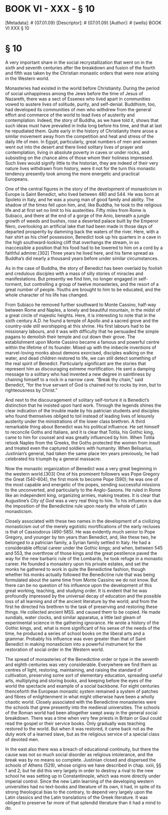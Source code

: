 # BOOK VI - XXX - § 10
[Metadata]: # {07.01.09}
[Descriptor]: # {07.01.09}
[Author]: # {wells}
BOOK VI
XXX
§ 10
# § 10
A very important share in the social recrystallization that went on in the
sixth and seventh centuries after the breakdown and fusion of the fourth and
fifth was taken by the Christian monastic orders that were now arising in the
Western world.

Monasteries had existed in the world before Christianity. During the period of
social unhappiness among the Jews before the time of Jesus of Nazareth, there
was a sect of Essenes who lived apart in communities vowed to austere lives of
solitude, purity, and self-denial. Buddhism, too, had developed its communities
of men who withdrew from the general effort and commerce of the world to lead
lives of austerity and contemplation. Indeed, the story of Buddha, as we have
told it, shows that such ideas must have prevailed in India long before his
time, and that at last he repudiated them. Quite early in the history of
Christianity there arose a similar movement away from the competition and heat
and stress of the daily life of men. In Egypt, particularly, great numbers of
men and women went out into the desert and there lived solitary lives of prayer
and contemplation, living in absolute poverty in caves or under rocks, and
subsisting on the chance alms of those whom their holiness impressed. Such
lives would signify little to the historian, they are indeed of their very
nature lives withdrawn from history, were it not for the turn this monastic
tendency presently took among the more energetic and practical Europeans.

One of the central figures in the story of the development of monasticism in
Europe is Saint Benedict, who lived between 480 and 544. He was born at Spoleto
in Italy, and he was a young man of good family and ability. The shadow of the
times fell upon him, and, like Buddha, he took to the religious life and at
first set no limit to his austerities. Fifty miles from Rome is Subiaco, and
there at the end of a gorge of the Anio, beneath a jungle growth of weeds and
bushes, rose a deserted palace built by the Emperor Nero, overlooking an
artificial lake that had been made in those days of departed prosperity by
damming back the waters of the river. Here, with a hair shirt as his chief
possession, Benedict took up his quarters in a cave in the high
southward-looking cliff that overhangs the stream, in so inaccessible a
position that his food had to be lowered to him on a cord by a faithful
admirer.[302] Three years he lived here, and his fame spread as Buddha’s did
nearly a thousand years before under similar circumstances.

As in the case of Buddha, the story of Benedict has been overlaid by foolish
and credulous disciples with a mass of silly stories of miracles and
manifestations. But presently we find him, no longer engaged in self-torment,
but controlling a group of twelve monasteries, and the resort of a great number
of people. Youths are brought to him to be educated, and the whole character of
his life has changed.

From Subiaco he removed further southward to Monte Cassino, half-way between
Rome and Naples, a lonely and beautiful mountain, in the midst of a great
circle of majestic heights. Here, it is interesting to note that in the sixth
century A.D. he found a temple of Apollo and a sacred grove and the
country-side still worshipping at this shrine. His first labours had to be
missionary labours, and it was with difficulty that he persuaded the simple
pagans to demolish their temple and cut down their grove. The establishment
upon Monte Cassino became a famous and powerful centre within the lifetime of
its founder. Mixed up with the imbecile inventions of marvel-loving monks about
demons exorcised, disciples walking on the water, and dead children restored to
life, we can still detect something of the real spirit of Benedict.
Particularly significant are the stories that represent him as discouraging
extreme mortification. He sent a damping message to a solitary who had invented
a new degree in saintliness by chaining himself to a rock in a narrow cave.
“Break thy chain,” said Benedict, “for the true servant of God is chained not
to rocks by iron, but to righteousness by Christ.”

And next to the discouragement of solitary self-torture it is Benedict’s
distinction that he insisted upon hard work. Through the legends shines the
clear indication of the trouble made by his patrician students and disciples
who found themselves obliged to toil instead of leading lives of leisurely
austerity under the ministrations of the lower class brethren. A third
remarkable thing about Benedict was his political influence. He set himself to
reconcile Goths and Italians, and it is clear that Totila, his Gothic king,
came to him for counsel and was greatly influenced by him. When Totila retook
Naples from the Greeks, the Goths protected the women from insult and treated
even the captured soldiers with humanity. When Belisarius, Justinian’s general,
had taken the same place ten years previously, he had celebrated his triumph by
a general massacre.

Now the monastic organization of Benedict was a very great beginning in the
western world.[303] One of his prominent followers was Pope Gregory the Great
(540-604), the first monk to become Pope (590); he was one of the most capable
and energetic of the popes, sending successful missions to the unconverted, and
particularly to the Anglo-Saxons. He ruled in Rome like an independent king,
organizing armies, making treaties. It is clear that Augustine’s _City of God_
was a very real thing to him. To his influence is due the imposition of the
Benedictine rule upon nearly the whole of Latin monasticism.

Closely associated with these two names in the development of a civilizing
monasticism out of the merely egotistic mortifications of the early recluses is
that of Cassiodorus (490-585). He was evidently much senior to Pope Gregory,
and younger by ten years than Benedict, and, like these two, he belonged to a
patrician family, a Syrian family settled in Italy. He had a considerable
official career under the Gothic kings; and when, between 545 and 553, the
overthrow of those kings and the great pestilence paved the way for the new
barbaric rule of the Lombards, he took refuge in a monastic career. He founded
a monastery upon his private estates, and set the monks he gathered to work in
quite the Benedictine fashion, though whether his monks actually followed the
Benedictine rule that was being formulated about the same time from Monte
Cassino we do not know. But there can be no question of his influence upon the
development of this great working, teaching, and studying order. It is evident
that he was profoundly impressed by the universal decay of education and the
possible loss of all learning and of the ancient literature by the world; and
from the first he directed his brethren to the task of preserving and restoring
these things. He collected ancient MSS. and caused them to be copied. He made
sundials, water clocks, and similar apparatus, a little last gleam of
experimental science in the gathering ignorance. He wrote a history of the
Gothic kings, and, what is more significant of his sense of the needs of the
time, he produced a series of school books on the liberal arts and a grammar.
Probably his influence was even greater than that of Saint Benedict in making
monasticism into a powerful instrument for the restoration of social order in
the Western world.

The spread of monasteries of the Benedictine order or type in the seventh and
eighth centuries was very considerable. Everywhere we find them as centres of
light, restoring, maintaining, and raising the standard of cultivation,
preserving some sort of elementary education, spreading useful arts,
multiplying and storing books, and keeping before the eyes of the world the
spectacle and example of a social backbone. For eight centuries thenceforth the
European monastic system remained a system of patches and fibres of
enlightenment in what might otherwise have been a wholly chaotic world. Closely
associated with the Benedictine monasteries were the schools that grew
presently into the medieval universities. The schools of the Roman world had
been altogether swept away in the general social breakdown. There was a time
when very few priests in Britain or Gaul could read the gospel or their service
books. Only gradually was teaching restored to the world. But when it was
restored, it came back not as the duty work of a learned slave, but as the
religious service of a special class of devoted men.

In the east also there was a breach of educational continuity, but there the
cause was not so much social disorder as religious intolerance, and the break
was by no means so complete. Justinian closed and dispersed the schools of
Athens (529), whose origins we have described in chap. xxiii, §§ 1 and 2; but
he did this very largely in order to destroy a rival to the new school he was
setting up in Constantinople, which was more directly under imperial control.
Since the new Latin learning of the developing western universities had no
text-books and literature of its own, it had, in spite of its strong
theological bias to the contrary, to depend very largely upon the Latin
classics and the Latin translations of the Greek literature. It was obliged to
preserve far more of that splendid literature than it had a mind to do.

